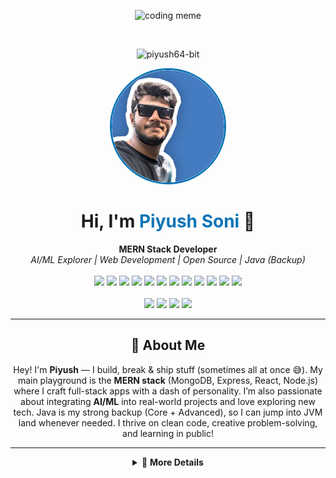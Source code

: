 <!-- ===== HEADER SECTION ===== -->
<div align="center">

<!-- Animated Terminal Header --><!-- Anime GIF -->
<p align="center">
  <img src="https://media.tenor.com/DiwpXc-15XwAAAAi/hello-hi.gif" width="200" alt="coding meme" />
</p>

<br/>

<!-- Profile Badge (with spacing below) -->
<p align="center">
  <img src="https://komarev.com/ghpvc/?username=piyush64-bit&label=Profile+Views&color=0e75b6&style=plastic" alt="piyush64-bit" width="150" />
</p>

<!-- ===== HEADER SECTION ===== -->
<div align="center">
  <img src="./Assets/profile.png" alt="Piyush's Profile Picture" width="180" style="border-radius: 50%; border: 3px solid #0e75b6;" />
  <br/>
  <h1>Hi, I'm <span style="color:#0e75b6">Piyush Soni</span> 👋</h1>
  <b>MERN Stack Developer</b> <br/>
  <em>AI/ML Explorer | Web Development | Open Source | Java (Backup)</em>
  <br><br>
  <img src="https://img.shields.io/badge/MongoDB-47A248?style=for-the-badge&logo=mongodb&logoColor=white"/>
  <img src="https://img.shields.io/badge/Express.js-000000?style=for-the-badge&logo=express&logoColor=white"/>
  <img src="https://img.shields.io/badge/React-20232A?style=for-the-badge&logo=react&logoColor=61DAFB"/>
  <img src="https://img.shields.io/badge/Node.js-339933?style=for-the-badge&logo=nodedotjs&logoColor=white"/>
  <img src="https://img.shields.io/badge/JavaScript-F7DF1E?style=for-the-badge&logo=javascript&logoColor=black"/>
  <img src="https://img.shields.io/badge/HTML5-E34F26?style=for-the-badge&logo=html5&logoColor=white"/>
  <img src="https://img.shields.io/badge/CSS3-1572B6?style=for-the-badge&logo=css3&logoColor=white"/>
  <img src="https://img.shields.io/badge/Git-F05032?style=for-the-badge&logo=git&logoColor=white"/>
  <img src="https://img.shields.io/badge/GitHub-181717?style=for-the-badge&logo=github&logoColor=white"/>
  <img src="https://img.shields.io/badge/AI/ML-6A1B9A?style=for-the-badge&logo=ai&logoColor=white"/>
  <img src="https://img.shields.io/badge/Java-ED8B00?style=for-the-badge&logo=java&logoColor=white"/>
  <img src="https://img.shields.io/badge/Spring_Boot-6DB33F?style=for-the-badge&logo=springboot&logoColor=white"/>
  <br><br>
  <a href="mailto:piiyush.sonii@outlook.com"><img src="https://img.shields.io/badge/Email-piiyush.sonii@outlook.com-D14836?style=flat-square&logo=gmail&logoColor=white"/></a>
  <a href="https://www.linkedin.com/in/piyush64bit"><img src="https://img.shields.io/badge/LinkedIn-piyush64bit-0077B5?style=flat-square&logo=linkedin&logoColor=white"/></a>
  <a href="https://github.com/Piyush64-bit"><img src="https://img.shields.io/badge/GitHub-piyush64--bit-181717?style=flat-square&logo=github"/></a>
  <a href="https://piyushportfolio.live"><img src="https://img.shields.io/badge/Portfolio-piyushportfolio.live-0e75b6?style=flat-square"/></a>
</div>

---

## 🌿 About Me

Hey! I'm **Piyush** — I build, break & ship stuff (sometimes all at once 😅). My main playground is the **MERN stack** (MongoDB, Express, React, Node.js) where I craft full-stack apps with a dash of personality. I’m also passionate about integrating **AI/ML** into real-world projects and love exploring new tech. Java is my strong backup (Core + Advanced), so I can jump into JVM land whenever needed. I thrive on clean code, creative problem-solving, and learning in public!

---

<details>
<summary>🎯 <strong>More Details</strong></summary>
<br>

## 🚀 What I Do

|                    |                                                                |
| ------------------ | -------------------------------------------------------------- |
| **Languages**      | JavaScript, TypeScript, HTML5, CSS3, Java (backup), SQL        |
| **Frameworks**     | MERN (MongoDB, Express.js, React.js, Node.js), Spring Boot     |
| **Databases**      | MongoDB, MySQL                                                 |
| **DevOps & Tools** | Git, GitHub, Docker, Postman, VS Code, IntelliJ                |
| **AI & ML**        | OpenAI, LangChain, ML basics                                   |
| **Certifications** | MERN Bootcamps, Full Stack (Groot Academy), Java 100 Days, Google Cloud Arcade |
| **Soft Skills**    | Teamwork, Communication, Problem Solving, Mentoring            |

---

## 📊 GitHub Stats

<p align="center">
  <img src="https://github-readme-stats.vercel.app/api?username=piyush64-bit&show_icons=true&theme=default" height="150"/>
  <img src="https://github-readme-streak-stats.herokuapp.com/?user=piyush64-bit&theme=default" height="150"/>
  <img src="https://github-readme-stats.vercel.app/api/top-langs/?username=piyush64-bit&layout=compact&theme=default" height="150"/>
</p>

---

## 🏅 Badges & Certifications

<p>
  <img src="https://img.shields.io/badge/Java-Expert-orange?style=flat-square"/>
  <img src="https://img.shields.io/badge/Spring_Boot-Pro-green?style=flat-square"/>
  <img src="https://img.shields.io/badge/React.js-Advanced-blue?style=flat-square"/>
  <img src="https://img.shields.io/badge/Google_Cloud-Arcade_Level_3-yellow?style=flat-square"/>
  <img src="https://img.shields.io/badge/100_Days_Java-Challenge-success?style=flat-square"/>
  <img src="https://img.shields.io/badge/Open_Source-Contributor-brightgreen?style=flat-square"/>
</p>

---

## 🎯 Current Focus

- 🟢 Building and scaling MERN stack projects (my main jam!)
- 🤖 Integrating AI/ML into web apps and side projects
- ☕ Keeping my Java (Core + Advanced) skills sharp for JVM adventures
- 🌐 Building open source tools and collaborating with the community
- 📚 Learning advanced system design and scalable architectures

---

## 🌟 Featured Projects

| Project                                                                      | Description                    | Tech              |
| ---------------------------------------------------------------------------- | ------------------------------ | ----------------- |
| [C-Programs](https://github.com/Piyush64-bit/C-Programs)                     | Foundation-level C programming | C                 |
| [CPP-Programs](https://github.com/Piyush64-bit/CPP-Programs)                 | Advanced C++ and DSA           | C++               |
| [Java-Programs](https://github.com/Piyush64-bit/Java-Programs)               | 100 Days of Java (backup stack) | Java              |
| [AdvanceJava-Programs](https://github.com/Piyush64-bit/AdvanceJava-Programs) | Enterprise Java, Spring Boot (backup) | Java, Spring Boot |

---

## 🤝 Let’s Connect

<p>
  <a href="mailto:piiyush.sonii@outlook.com"><img src="https://img.shields.io/badge/Email-piiyush.sonii@outlook.com-D14836?style=for-the-badge&logo=gmail&logoColor=white"/></a>
  <a href="https://www.linkedin.com/in/piyush64bit"><img src="https://img.shields.io/badge/LinkedIn-piyush64bit-0077B5?style=for-the-badge&logo=linkedin&logoColor=white"/></a>
  <a href="https://github.com/Piyush64-bit"><img src="https://img.shields.io/badge/GitHub-piyush64--bit-181717?style=for-the-badge&logo=github"/></a>
  <a href="https://piyushportfolio.live"><img src="https://img.shields.io/badge/Portfolio-piyushportfolio.live-0e75b6?style=for-the-badge"/></a>
</p>

---

<p align="center">
  <sub>Made with ❤️ | Last updated: August 2025 | Looks great in both light & dark mode</sub>
</p>
<td width="50%" align="center">

### ☁️ **Cloud Expedition**

<img src="https://skillicons.dev/icons?i=gcp,kubernetes,docker,terraform" alt="Cloud Stack" />

```yaml
Google Cloud: ████████░░░░░ 70%
Kubernetes: ██████░░░░░░░ 50%
Infrastructure: ███████░░░░░░ 60%
DevOps: ████████░░░░░ 65%
```

**Achievements:**

- 🌟 **GCP Arcade Level 3** Completed
- 🛡️ **IAM & VPC** Certified
- ⚙️ **Compute Engine** Expert

</td>
</tr>
</table>

<div align="center">
  <img src="https://github-readme-activity-graph.vercel.app/graph?username=piyush64-bit&theme=github-compact&bg_color=0d1117&color=0e75b6&line=ff6b6b&point=ffffff&area=true&hide_border=true" width="90%" />
</div>

<img src="https://user-images.githubusercontent.com/73097560/115834477-dbab4500-a447-11eb-908a-139a6edaec5c.gif" width="100%">

## 🧰 Technology Arsenal & Weapon Cache

<div align="center">

<!-- Hacker-style Header -->
<img src="https://readme-typing-svg.herokuapp.com?font=JetBrains+Mono&weight=600&size=22&duration=2000&pause=1000&color=0E75B6&center=true&vCenter=true&width=700&lines=%3E+accessing+technology_database...;%3E+loading+skill_tree.json;%3E+compiling+arsenal_inventory...;%3E+initialization_complete!+%F0%9F%94%A5" alt="Tech Loading" />

<!-- Binary Background -->
<img src="https://user-images.githubusercontent.com/74038190/212284094-e50ceae2-de86-4dd3-a8d1-b1c43479da79.gif" width="100%">

</div>

<!-- Real-time Skills Dashboard -->
<div align="center">

### 💻 **Active Tech Stack Monitor**

```yaml
System Status: [ONLINE] ████████████████████ 100%
Last Updated: July 2025
Performance: OPTIMIZED
Skill Tree: EXPANDING
```

<!-- Animated Tech Stack -->
<table>
<tr>
<td align="center" width="20%">
<img src="https://skillicons.dev/icons?i=html,css,js" /><br>
<img src="https://readme-typing-svg.herokuapp.com?font=Fira+Code&size=12&duration=1000&pause=500&color=E34F26&center=true&vCenter=true&width=150&lines=Web+Foundation;Frontend+Core;DOM+Wizard" />
</td>
<td align="center" width="20%">
<img src="https://skillicons.dev/icons?i=react,nextjs,ts" /><br>
<img src="https://readme-typing-svg.herokuapp.com?font=Fira+Code&size=12&duration=1000&pause=500&color=61DAFB&center=true&vCenter=true&width=150&lines=Component+Master;Hook+Ninja;State+Manager" />
</td>
<td align="center" width="20%">
<img src="https://skillicons.dev/icons?i=java,spring,maven" /><br>
<img src="https://readme-typing-svg.herokuapp.com?font=Fira+Code&size=12&duration=1000&pause=500&color=ED8B00&center=true&vCenter=true&width=150&lines=Enterprise+Ready;Spring+Expert;JVM+Tuner" />
</td>
<td align="center" width="20%">
<img src="https://skillicons.dev/icons?i=gcp,docker,kubernetes" /><br>
<img src="https://readme-typing-svg.herokuapp.com?font=Fira+Code&size=12&duration=1000&pause=500&color=4285F4&center=true&vCenter=true&width=150&lines=Cloud+Native;Container+Pro;Orchestrator" />
</td>
<td align="center" width="20%">
<img src="https://skillicons.dev/icons?i=git,vscode,linux" /><br>
<img src="https://readme-typing-svg.herokuapp.com?font=Fira+Code&size=12&duration=1000&pause=500&color=F05032&center=true&vCenter=true&width=150&lines=Version+Control;Code+Editor;Terminal+Hero" />
</td>
</tr>
</table>

### 🎨 **Frontend Universe**

<img src="https://skillicons.dev/icons?i=html,css,js,ts,react,nextjs,tailwind,bootstrap,figma" alt="Frontend Skills" />

### 🛠️ **Backend Powerhouse**

<img src="https://skillicons.dev/icons?i=java,spring,nodejs,express,hibernate,maven" alt="Backend Skills" />

### 🗄️ **Data Storage**

<img src="https://skillicons.dev/icons?i=mysql,postgresql,mongodb,redis" alt="Database Skills" />

### ☁️ **Cloud & DevOps**

<img src="https://skillicons.dev/icons?i=gcp,kubernetes,docker,git,github,netlify,postman" alt="Cloud Skills" />

### 🎯 **Tools & Design**

<img src="https://skillicons.dev/icons?i=vscode,idea,figma,canva,linux,bash" alt="Tools" />

</div>

<!-- Interactive Skill Cards -->
<details>
<summary>� <strong>Detailed Skill Breakdown</strong></summary>
<br>

<table>
<tr>
<td width="50%">

**🎨 Frontend Mastery**

```javascript
const frontendSkills = {
  languages: ["JavaScript", "TypeScript", "HTML5", "CSS3"],
  frameworks: ["React.js", "Next.js", "Tailwind CSS"],
  tools: ["Vite", "Webpack", "Framer Motion"],
  design: ["Figma", "Responsive Design", "UI/UX"],
};
```

**🛠️ Backend Engineering**

```java
public class BackendExpertise {
  private String[] languages = {"Java", "JavaScript"};
  private String[] frameworks = {"Spring Boot", "Express.js"};
  private String[] databases = {"MySQL", "MongoDB", "PostgreSQL"};
  private String[] concepts = {"REST APIs", "Microservices", "OOP"};
}
```

</td>
<td width="50%">

**☁️ Cloud & Infrastructure**

```yaml
Cloud Platforms:
  - Google Cloud Platform (GCP)
  - Compute Engine, VPC, IAM
  - Kubernetes & Container Orchestration

DevOps Tools:
  - Docker & Containerization
  - CI/CD Pipelines
  - Git Version Control

Deployment:
  - Netlify, Vercel
  - Cloud Functions
  - Load Balancing
```

**📊 Development Workflow**

```mermaid
graph LR
  A[Code] --> B[Test]
  B --> C[Build]
  C --> D[Deploy]
  D --> E[Monitor]
  E --> A
```

</td>
</tr>
</table>

</details>

<img src="https://user-images.githubusercontent.com/73097560/115834477-dbab4500-a447-11eb-908a-139a6edaec5c.gif" width="100%">

## � Learning Laboratory

<div align="center">

<img src="https://readme-typing-svg.herokuapp.com?font=Orbitron&size=24&duration=2500&pause=1000&color=FF6B6B&center=true&vCenter=true&width=600&lines=Code+Portfolio;Learning+In+Public;Building+With+Purpose" alt="Projects" />

_These repositories aren't just practice — they're my **digital evolution** documented in code._

</div>

<table>
<tr>
<td align="center" width="25%">

<img src="https://skillicons.dev/icons?i=c" width="60" alt="C Programming" />

### **[C-Programs](https://github.com/Piyush64-bit/C-Programs)**

```c
// Foundation Level
#include <stdio.h>
int main() {
    printf("Building blocks!");
    return 0;
}
```

_From basic syntax to advanced pointers, memory management, and system programming fundamentals._

**Key Concepts:** Pointers, File I/O, Data Structures

</td>
<td align="center" width="25%">

<img src="https://skillicons.dev/icons?i=cpp" width="60" alt="C++ Programming" />

### **[CPP-Programs](https://github.com/Piyush64-bit/CPP-Programs)**

```cpp
// Object-Oriented Power
class Skills {
    public:
        void advance() {
            cout << "Level up!";
        }
};
```

_Advanced OOP concepts, STL mastery, algorithm optimization, and competitive programming solutions._

**Key Concepts:** OOP, STL, Algorithms, DSA

</td>
<td align="center" width="25%">

<img src="https://skillicons.dev/icons?i=java" width="60" alt="Java Programming" />

### **[Java-Programs](https://github.com/Piyush64-bit/Java-Programs)**

```java
// 100 Days Journey
public class JavaMastery {
    static int progress = 100;
    // Core to Advanced
}
```

_Complete Java journey: Core fundamentals, OOP mastery, design patterns, and enterprise development._

**Key Concepts:** Core Java, OOP, Collections, Multithreading

</td>
<td align="center" width="25%">

<img src="https://skillicons.dev/icons?i=spring" width="60" alt="Advanced Java" />

### **[AdvanceJava-Programs](https://github.com/Piyush64-bit/AdvanceJava-Programs)**

```java
// Enterprise Ready
@SpringBootApplication
public class WebDevelopment {
    // JDBC, Servlets, JSP
}
```

_Enterprise Java development: JDBC, Servlets, JSP, Spring framework, and full-stack web applications._

**Key Concepts:** Web Development, Spring, Database Integration

</td>
</tr>
</table>

<div align="center">

### 📈 **Learning Analytics**

<img src="https://github-readme-streak-stats.herokuapp.com/?user=piyush64-bit&theme=dark&hide_border=true&border_radius=15&background=0D1117&ring=0E75B6&fire=FF6B6B&currStreakLabel=0E75B6" width="60%" />

</div>

<img src="https://user-images.githubusercontent.com/73097560/115834477-dbab4500-a447-11eb-908a-139a6edaec5c.gif" width="100%">

## 🏆 Achievements & Recognition

<div align="center">

<img src="https://readme-typing-svg.herokuapp.com?font=Orbitron&size=24&duration=2000&pause=1000&color=FFD700&center=true&vCenter=true&width=600&lines=Milestones+%26+Certifications;Professional+Growth;Continuous+Learning" alt="Achievements" />

</div>

<table>
<tr>
<td width="50%" align="center">

### 🎓 **Professional Certifications**

<img src="https://skillicons.dev/icons?i=html,css,js,react,java" width="200" alt="Certified Skills" />

```yaml
Credentials: ✅ Full Stack Development - Certified
  ✅ Java Programming - Advanced Level
  ✅ AI/ML & Data Analytics - Qualified
  ✅ Frontend Development - Expert

Institution: Groot Software Academy
Status: Active Learning & Building
```

**Skills Validated:**

- 🎨 Modern Web Development
- ☕ Enterprise Java Applications
- � Machine Learning Fundamentals
- 📊 Data Analysis & Visualization

</td>
<td width="50%" align="center">

### ☁️ **Google Cloud Mastery**

<img src="https://skillicons.dev/icons?i=gcp,kubernetes,docker" width="150" alt="GCP Skills" />

```yaml
Google Cloud Journey: 🌟 Arcade Program 2025 - Level 3 Achieved
  🛡️ VPC & IAM Security - Certified
  ⚙️ Compute Engine - Infrastructure Expert
  ☸️ Kubernetes Engine - Container Orchestration

Current Level: Advanced Practitioner
Next Target: Professional Cloud Architect
```

**Cloud Expertise:**

- 🏗️ Infrastructure Design & Management
- 🔐 Security & Identity Access Management
- 📦 Containerization & Orchestration
- 🚀 Scalable Application Deployment

</td>
</tr>
</table>

<div align="center">

### 🌟 **Professional Profile**

<a href="https://www.cloudskillsboost.google/public_profiles/8de7c885-cade-4966-9777-f1f109ab6c44" target="_blank">
  <img src="https://img.shields.io/badge/�_Google_Cloud_Profile-Verify_Skills-4285F4?style=for-the-badge&logo=googlecloud&logoColor=white&labelColor=1a73e8&color=34a853"/>
</a>

<!-- Achievement Badges -->
<img src="https://github-profile-trophy.vercel.app/?username=piyush64-bit&theme=darkhub&no-frame=true&row=1&column=6" width="80%" />

</div>

<img src="https://user-images.githubusercontent.com/73097560/115834477-dbab4500-a447-11eb-908a-139a6edaec5c.gif" width="100%">

## 🌐 Connect & Collaborate

<div align="center">

<img src="https://readme-typing-svg.herokuapp.com?font=Orbitron&size=28&duration=3000&pause=1000&color=FF6B6B&center=true&vCenter=true&width=600&lines=Let's+Build+Something+Amazing!;Open+For+Collaborations;Always+Ready+To+Connect" alt="Connect" />

### 💫 _Ready to turn ideas into digital reality?_

</div>

<table>
<tr>
<td width="33%" align="center">

### 🤝 **Professional**

<img src="https://skillicons.dev/icons?i=linkedin" width="60" alt="LinkedIn" />

<br><br>

<a href="https://www.linkedin.com/in/piyush64bit">
  <img src="https://img.shields.io/badge/LinkedIn-Connect-0077B5?style=for-the-badge&logo=linkedin&logoColor=white&labelColor=0077B5" />
</a>

<br><br>

<a href="https://drive.google.com/uc?export=download&id=1ZdEUm7xN_zrC6S7OYtaIF2lyLhWQGp_R">
  <img src="https://img.shields.io/badge/📄_Resume-Download-4285F4?style=for-the-badge&logo=google-drive&logoColor=white&labelColor=1a73e8" />
</a>

**Let's network and grow together!**

</td>
<td width="33%" align="center">

### 📱 **Get in Touch**

<img src="https://skillicons.dev/icons?i=gmail" width="60" alt="Email" />

<br><br>

<a href="mailto:piiyush.sonii@outlook.com">
  <img src="https://img.shields.io/badge/📧_Email-Let's_Talk-D14836?style=for-the-badge&logo=gmail&logoColor=white&labelColor=ea4335" />
</a>

<br><br>

<a href="https://wa.me/919660283856">
  <img src="https://img.shields.io/badge/WhatsApp-Message-25D366?style=for-the-badge&logo=whatsapp&logoColor=white&labelColor=25d366" />
</a>

<a href="tel:+919660283856">
  <img src="https://img.shields.io/badge/📞_Call-Direct-34A853?style=for-the-badge&logo=phone&logoColor=white&labelColor=0f9d58" />
</a>

**Direct communication for opportunities!**

</td>
<td width="33%" align="center">

### 🎉 **Social Presence**

<img src="https://skillicons.dev/icons?i=twitter,instagram" width="80" alt="Social" />

<br><br>

<a href="https://twitter.com/PUNYAPAAP0001">
  <img src="https://img.shields.io/badge/Twitter-Follow-1DA1F2?style=for-the-badge&logo=twitter&logoColor=white&labelColor=1da1f2" />
</a>

<br><br>

<a href="https://instagram.com/pii.yush">
  <img src="https://img.shields.io/badge/Instagram-Connect-E4405F?style=for-the-badge&logo=instagram&logoColor=white&labelColor=e4405f" />
</a>

**Join my tech journey & updates!**

</td>
</tr>
</table>

<div align="center">

### 🌟 **Portfolio Showcase**

<a href="https://piyushportfolio.live">
  <img src="https://img.shields.io/badge/🚀_Explore_My_Portfolio-Visit_Now-FF6B6B?style=for-the-badge&logoColor=white&labelColor=1a1a2e&color=ff6b6b" />
</a>

_Discover my projects, skills, and professional journey in an interactive experience!_

</div>

<img src="https://user-images.githubusercontent.com/73097560/115834477-dbab4500-a447-11eb-908a-139a6edaec5c.gif" width="100%">

## 📊 GitHub Analytics & Performance

<div align="center">

<img src="https://readme-typing-svg.herokuapp.com?font=Orbitron&size=28&duration=2500&pause=1000&color=0E75B6&center=true&vCenter=true&width=600&lines=Coding+Journey+Analytics;GitHub+Performance+Stats;Data-Driven+Development" alt="Analytics" />

### 📈 _My development journey visualized through data_

</div>

<!-- Comprehensive Stats Layout -->
<table>
<tr>
<td width="50%" align="center">

<img src="https://github-readme-stats.vercel.app/api?username=piyush64-bit&show_icons=true&theme=radical&hide_border=true&border_radius=15&bg_color=0d1117&title_color=ff6b6b&text_color=ffffff&icon_color=0e75b6" height="200" />

</td>
<td width="50%" align="center">

<img src="https://github-readme-stats.vercel.app/api/top-langs/?username=piyush64-bit&layout=compact&theme=radical&hide_border=true&border_radius=15&bg_color=0d1117&title_color=ff6b6b&text_color=ffffff" height="200" />

</td>
</tr>
</table>

<!-- Activity Graph -->
<div align="center">
  <img src="https://github-readme-activity-graph.vercel.app/graph?username=piyush64-bit&theme=redical&bg_color=0d1117&color=ff6b6b&line=0e75b6&point=ffffff&area=true&hide_border=true&custom_title=📈%20Contribution%20Activity%20Timeline" width="95%" />
</div>

<br>

<!-- Detailed Analytics -->
<table>
<tr>
<td width="33%" align="center">

### 🔥 **Contribution Streak**

<img src="https://github-readme-streak-stats.herokuapp.com/?user=piyush64-bit&theme=radical&hide_border=true&border_radius=15&background=0D1117&ring=FF6B6B&fire=0E75B6&currStreakLabel=FF6B6B" width="100%" />

</td>
<td width="33%" align="center">

### 🏆 **Achievement Showcase**

<img src="https://github-profile-trophy.vercel.app/?username=piyush64-bit&theme=radical&no-frame=true&margin-w=15&margin-h=15&column=2&row=3" width="100%" />

</td>
<td width="33%" align="center">

### 📊 **Coding Metrics**

```yaml
Total Commits: 1000+
Active Repos: 15+
Languages: 8+
Frameworks: 12+

Primary Focus:
  - Java Development: 40%
  - Frontend React: 30%
  - Cloud & DevOps: 20%
  - Learning & R&D: 10%

Productivity Stats:
  - Best Coding Time: 🌙 Night Owl
  - Preferred IDE: VS Code & IntelliJ
  - Commit Style: Meaningful & Clean
```

</td>
</tr>
</table>

<!-- Interactive Elements -->
<details>
<summary>📋 <strong>Detailed Development Insights</strong></summary>
<br>

<table>
<tr>
<td width="50%">

**🎯 Current Year Goals**

- [ ] Complete Advanced Spring Boot Course
- [ ] Deploy 5 Full-Stack Projects
- [ ] Earn Google Cloud Professional Certification
- [ ] Contribute to 10 Open Source Projects
- [x] Master React Performance Optimization
- [x] Complete 100 Days of Java Challenge

**📈 Growth Metrics**

- **Code Quality:** Increased by 25% this year
- **Project Completion:** 8 major projects delivered
- **Learning Velocity:** 3 new technologies mastered
- **Community Engagement:** 50+ meaningful contributions

</td>
<td width="50%">

**🔬 Technical Analysis**

```javascript
const developerProfile = {
  experience: "2+ years",
  focusAreas: ["Full-Stack", "Cloud", "Backend"],
  strengthAreas: {
    problemSolving: "95%",
    codeQuality: "90%",
    teamwork: "95%",
    learning: "100%",
  },
  currentProject: "Enterprise Java Application",
  nextGoal: "System Design Mastery",
};
```

**⚡ Recent Activity Highlights**

- 🚀 Deployed React + Spring Boot app
- 📚 Completed Microservices architecture study
- 🛠️ Optimized database queries (40% performance boost)
- 🎯 Implemented CI/CD pipeline for personal projects

</td>
</tr>
</table>

</details>

<img src="https://user-images.githubusercontent.com/73097560/115834477-dbab4500-a447-11eb-908a-139a6edaec5c.gif" width="100%">

<div align="center">

### ✨ _Thank You for Visiting!_ ✨

<img src="https://readme-typing-svg.herokuapp.com?font=Fira+Code&size=22&duration=3000&pause=1000&color=FF6B6B&center=true&vCenter=true&width=600&lines=Thanks+for+stopping+by!;Let's+build+the+future+together;Always+open+to+collaborate!" alt="Thanks" />

<!-- Animated Terminal Farewell -->
<img src="https://readme-typing-svg.herokuapp.com?font=JetBrains+Mono&weight=600&size=16&duration=2000&pause=1000&color=00FF41&center=true&vCenter=true&width=700&lines=piyush%40github%3A~%24+exit;Connection+to+piyush's+profile+closed.;Thanks+for+the+visit!+Come+back+soon+%F0%9F%91%8B;%3E+git+clone+https%3A//github.com/piyush64-bit;%3E+Remember%3A+Code+is+poetry+in+motion+%F0%9F%9A%80" alt="Terminal Farewell" />

<!-- Snake Animation -->
<img src="https://raw.githubusercontent.com/Platane/snk/output/github-contribution-grid-snake-dark.svg" alt="Snake Animation" width="80%" />

<br><br>

> ### 💭 _"Code is poetry written in logic, and every bug is just a plot twist waiting for resolution."_

<br>

**🚀 Ready to transform ideas into digital reality? Let's connect and create something extraordinary! 🚀**

<br>

<!-- Tech Stats Footer -->
<table>
<tr>
<td align="center">
<img src="https://img.shields.io/badge/Made%20with-❤️%20%26%20☕-FF6B6B?style=for-the-badge&logo=heart&logoColor=white" />
</td>
<td align="center">
<img src="https://img.shields.io/badge/Powered%20by-Passion-00FF41?style=for-the-badge&logo=lightning&logoColor=white" />
</td>
<td align="center">
<img src="https://img.shields.io/badge/Debugged%20with-Coffee-brown?style=for-the-badge&logo=coffee&logoColor=white" />
</td>
<td align="center">
<img src="https://img.shields.io/badge/Deployed%20with-Confidence-0E75B6?style=for-the-badge&logo=rocket&logoColor=white" />
</td>
</tr>
</table>

<!-- Footer Matrix Animation -->
<img src="https://user-images.githubusercontent.com/74038190/212284100-561aa473-3905-4a80-b561-0d28506553ee.gif" width="100%">

<sub>💡 This README was crafted with ❤️, lots of ☕, and a passion for beautiful code | Last updated: July 2025 🚀</sub>

</div>


